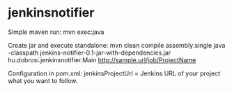 # jenkinsnotifier

Simple maven run: 
mvn exec:java

Create jar and execute standalone:
mvn clean compile assembly:single
java -classpath jenkins-notifier-0.1-jar-with-dependencies.jar hu.dobrosi.jenkinsnotifier.Main http://sample.url/job/ProjectName

Configuration in pom.xml:
jenkinsProjectUrl = Jenkins URL of your project what you want to follow.